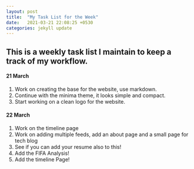 ```yaml
---
layout: post
title:  "My Task List for the Week"
date:   2021-03-21 22:08:25 +0530
categories: jekyll update
---
```


## This is a weekly task list I maintain to keep a track of my workflow.

#### 21 March
1. Work on creating the base for the website, use markdown.
2. Continue with the minima theme, it looks simple and compact.
3. Start working on a clean logo for the website.

#### 22 March
1. Work on the timeline page
2. Work on adding multiple feeds, add an about page and a small page for tech blog
3. See if you can add your resume also to this! 
4. Add the FIFA Analysis!
5. Add the timeline Page!
